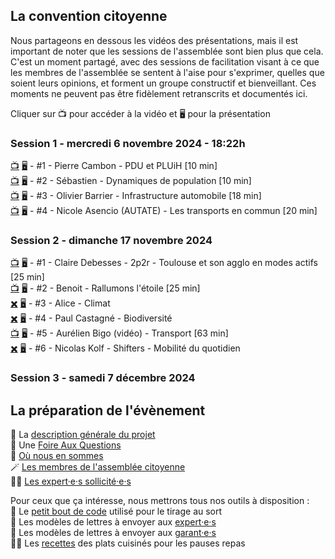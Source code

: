 ## La convention citoyenne

Nous partageons en dessous les vidéos des présentations, mais il est important de noter que les sessions de l'assemblée sont bien plus que cela. C'est un moment partagé, avec des sessions de facilitation visant à ce que les membres de l'assemblée se sentent à l'aise pour s'exprimer, quelles que soient leurs opinions, et forment un groupe constructif et bienveillant. Ces moments ne peuvent pas être fidèlement retranscrits et documentés ici.

Cliquer sur 📺 pour accéder à la vidéo et 🖥️ pour la présentation  

### Session 1 - mercredi 6 novembre 2024 - 18:22h

[📺](https://youtu.be/EgCQEZ13DaM) [🖥️](https://docs.google.com/presentation/d/1OBhCARwpY3mjr3Xj5W5ssv3X8b0jKLUta8qr7-_TUpY/edit?usp=sharing) - #1 - Pierre Cambon - PDU et PLUiH [10 min]  
[📺](https://youtu.be/TRAZoPWEJOo) [🖥️](https://docs.google.com/presentation/d/1OBhCARwpY3mjr3Xj5W5ssv3X8b0jKLUta8qr7-_TUpY/edit?usp=sharing) - #2 - Sébastien - Dynamiques de population [10 min]  
[📺](https://youtu.be/V_F8ehKChvo) [🖥️](https://docs.google.com/presentation/d/1EROK8DyP6qT_u4Wt1u5FCID2kk7Fnuyip31o9aefZXM/edit?usp=sharing) - #3 - Olivier Barrier - Infrastructure automobile [18 min]  
[📺](https://youtu.be/e42VSnqtfYY) [🖥️](https://drive.google.com/file/d/1cTQ80KpO3_rPG_ppuIS8edBJtgfLB1Dh/view?usp=sharing) - #4 - Nicole Asencio (AUTATE) - Les transports en commun [20 min]  

### Session 2 - dimanche 17 novembre 2024

[📺](https://youtu.be/zPMTAFo-Y4g) [🖥️](https://drive.google.com/file/d/1rv7b2HVEhQpRwfdAcgXqHOS8tm9rl6iw/view?usp=drive_link) - #1 - Claire Debesses - 2p2r - Toulouse et son agglo en modes actifs [25 min]  
[📺](https://youtu.be/JAQwYbIcveE) [🖥️](https://docs.google.com/presentation/d/1j9OB87irwMeFfGWV-odYkMTtidoRsCeJHCRGRGLgZ1c/edit?usp=drive_link) - #2 - Benoit - Rallumons l'étoile [25 min]  
[✖️]() [🖥️](https://docs.google.com/presentation/d/1iF__m70cmH70Tx6sWIQtviH1ELZ4YI7q0rmNgYHXXaU/edit?usp=drive_link) - #3 - Alice - Climat  
[✖️]() [🖥️](https://docs.google.com/presentation/d/13aFqbv1oIt6ZhWGXDjgoqV0xKYyo0J32/edit?usp=drive_link&ouid=117797709285819815547&rtpof=true&sd=true) - #4 - Paul Castagné - Biodiversité  
[📺](https://www.youtube.com/watch?v=cC9jh3kvfnw) [🖥️](https://drive.google.com/file/d/1emE5KNmyvRx24lhHZa3XgaxUQGSuvEaq/view?usp=drive_link) - #5 - Aurélien Bigo (vidéo) - Transport [63 min]  
[✖️]() [🖥️](https://docs.google.com/presentation/d/1aRQXQGhkKpR3QUtvAnWMTmfpu3GNaRVY/edit?usp=drive_link&ouid=117797709285819815547&rtpof=true&sd=true) - #6 - Nicolas Kolf - Shifters - Mobilité du quotidien

### Session 3 - samedi 7 décembre 2024


## La préparation de l'évènement

📄 La [description générale du projet](generalitees.md)  
🙋 Une [Foire Aux Questions](faq.md)  
🔄 [Où nous en sommes](suivi.md)  
🪄 [Les membres de l'assemblée citoyenne](assemblee.md)  
🧑‍🔬 [Les expert·e·s sollicité·e·s](experts.md)

Pour ceux que ça intéresse, nous mettrons tous nos outils à disposition :  
🎯 Le [petit bout de code](geotirage.ipynb) utilisé pour le tirage au sort  
📄 Les modèles de lettres à envoyer aux [expert·e·s](modele_lettre_expertes.md)  
📄 Les modèles de lettres à envoyer aux [garant·e·s](modele_lettre_garantes.md)  
🧑‍🍳 Les [recettes](recettes.md) des plats cuisinés pour les pauses repas  
